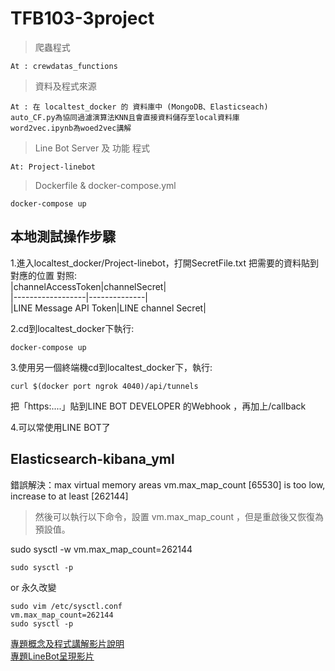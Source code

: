 # TFB103-3project

>爬蟲程式
```
At : crewdatas_functions
```
>資料及程式來源
```
At : 在 localtest_docker 的 資料庫中 (MongoDB、Elasticseach)
auto_CF.py為協同過濾演算法KNN且會直接資料儲存至local資料庫
word2vec.ipynb為woed2vec講解
```
>Line Bot Server 及 功能 程式
```
At: Project-linebot
```
>Dockerfile & docker-compose.yml
```
docker-compose up
```
## 本地測試操作步驟

1.進入localtest_docker/Project-linebot，打開SecretFile.txt
把需要的資料貼到對應的位置
對照:<br>
|channelAccessToken|channelSecret|<br>
|------------------|--------------|<br>
|LINE Message API Token|LINE channel Secret|

2.cd到localtest_docker下執行:
```
docker-compose up
``` 
3.使用另一個終端機cd到localtest_docker下，執行:
```
curl $(docker port ngrok 4040)/api/tunnels
```
把「https:....」貼到LINE BOT DEVELOPER 的Webhook ，再加上/callback

4.可以常使用LINE BOT了

## Elasticsearch-kibana_yml

錯誤解決：max virtual memory areas vm.max_map_count [65530] is too low, increase to at least [262144]

> 然後可以執行以下命令，設置 vm.max_map_count ，但是重啟後又恢復為預設值。

sudo sysctl -w vm.max_map_count=262144
```
sudo sysctl -p
```
or 永久改變
```
sudo vim /etc/sysctl.conf
vm.max_map_count=262144
sudo sysctl -p
```

[專題概念及程式講解影片說明](https://youtu.be/W5NzAx0uaQU)<br>
[專題LineBot呈現影片](https://youtu.be/NcUBxpgMnto)
